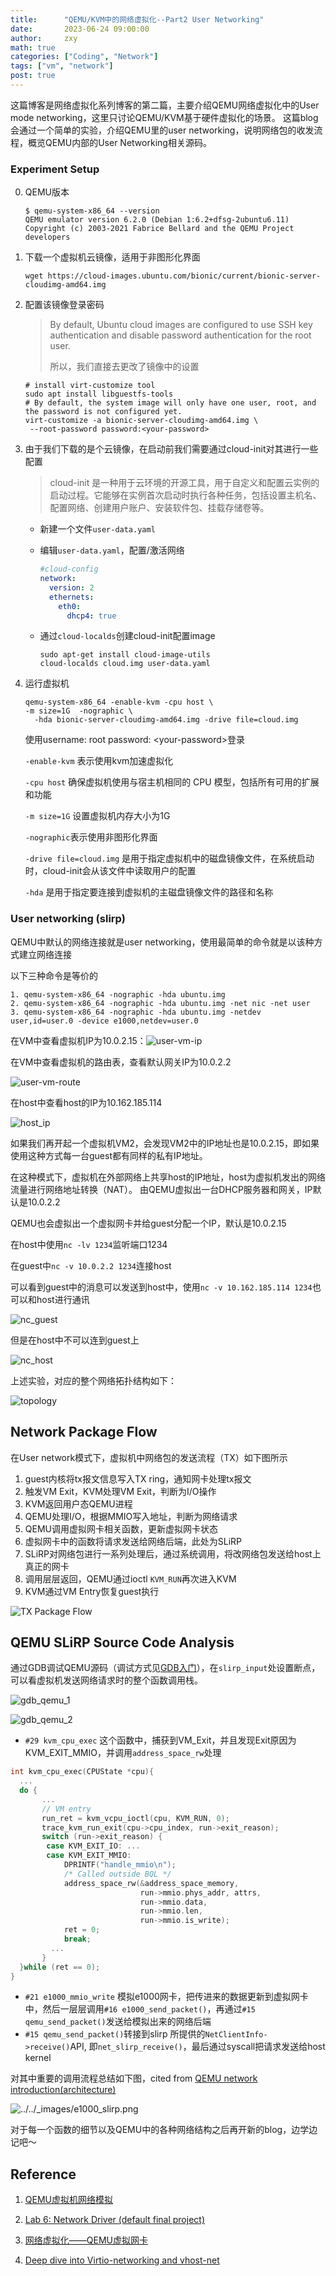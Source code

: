 ```yaml
---
title:      "QEMU/KVM中的网络虚拟化--Part2 User Networking"
date:       2023-06-24 09:00:00
author:     zxy
math: true
categories: ["Coding", "Network"]
tags: ["vm", "network"]
post: true
---
```

这篇博客是网络虚拟化系列博客的第二篇，主要介绍QEMU网络虚拟化中的User mode networking，这里只讨论QEMU/KVM基于硬件虚拟化的场景。
这篇blog会通过一个简单的实验，介绍QEMU里的user networking，说明网络包的收发流程，概览QEMU内部的User Networking相关源码。

### Experiment Setup

0. QEMU版本 

   ```shell
   $ qemu-system-x86_64 --version
   QEMU emulator version 6.2.0 (Debian 1:6.2+dfsg-2ubuntu6.11)
   Copyright (c) 2003-2021 Fabrice Bellard and the QEMU Project developers
   ```

1. 下载一个虚拟机云镜像，适用于非图形化界面

   `wget https://cloud-images.ubuntu.com/bionic/current/bionic-server-cloudimg-amd64.img`

2. 配置该镜像登录密码

   > By default, Ubuntu cloud images are configured to use SSH key authentication and disable password authentication for the root user.
   >
   > 所以，我们直接去更改了镜像中的设置

   ```shell
   # install virt-customize tool
   sudo apt install libguestfs-tools
   # By default, the system image will only have one user, root, and the password is not configured yet.
   virt-customize -a bionic-server-cloudimg-amd64.img \
   	--root-password password:<your-password> 
   ```

3. 由于我们下载的是个云镜像，在启动前我们需要通过cloud-init对其进行一些配置

   > cloud-init 是一种用于云环境的开源工具，用于自定义和配置云实例的启动过程。它能够在实例首次启动时执行各种任务，包括设置主机名、配置网络、创建用户账户、安装软件包、挂载存储卷等。

   - 新建一个文件`user-data.yaml`

   - 编辑`user-data.yaml`，配置/激活网络

     ```yaml
     #cloud-config
     network:
       version: 2
       ethernets:
         eth0:
           dhcp4: true
     ```

   - 通过`cloud-localds`创建cloud-init配置image

     ```shell
     sudo apt-get install cloud-image-utils
     cloud-localds cloud.img user-data.yaml
     ```

4. 运行虚拟机

   ```shell
   qemu-system-x86_64 -enable-kvm -cpu host \                                                                                        	-m size=1G  -nographic \
     -hda bionic-server-cloudimg-amd64.img -drive file=cloud.img
   ```

   使用username: root password: \<your-password\>登录

   `-enable-kvm` 表示使用kvm加速虚拟化

   `-cpu host` 确保虚拟机使用与宿主机相同的 CPU 模型，包括所有可用的扩展和功能

   `-m size=1G` 设置虚拟机内存大小为1G

   `-nographic`表示使用非图形化界面

   `-drive file=cloud.img` 是用于指定虚拟机中的磁盘镜像文件，在系统启动时，cloud-init会从该文件中读取用户的配置

   `-hda` 是用于指定要连接到虚拟机的主磁盘镜像文件的路径和名称

### User networking  (slirp)

QEMU中默认的网络连接就是user networking，使用最简单的命令就是以该种方式建立网络连接

以下三种命令是等价的

```shell
1. qemu-system-x86_64 -nographic -hda ubuntu.img 
2. qemu-system-x86_64 -nographic -hda ubuntu.img -net nic -net user
3. qemu-system-x86_64 -nographic -hda ubuntu.img -netdev user,id=user.0 -device e1000,netdev=user.0
```

在VM中查看虚拟机IP为10.0.2.15：![user-vm-ip](/assets/img/in-post/2023-06-26-qemu-net/user-vm-ip.png)

在VM中查看虚拟机的路由表，查看默认网关IP为10.0.2.2

![user-vm-route](/assets/img/in-post/2023-06-26-qemu-net/user-vm-route.png)

在host中查看host的IP为10.162.185.114

![host_ip](/assets/img/in-post/2023-06-26-qemu-net/host_ip.png)

如果我们再开起一个虚拟机VM2，会发现VM2中的IP地址也是10.0.2.15，即如果使用这种方式每一台guest都有同样的私有IP地址。

在这种模式下，虚拟机在外部网络上共享host的IP地址，host为虚拟机发出的网络流量进行网络地址转换（NAT）。
由QEMU虚拟出一台DHCP服务器和网关，IP默认是10.0.2.2

QEMU也会虚拟出一个虚拟网卡并给guest分配一个IP，默认是10.0.2.15

在host中使用`nc -lv 1234`监听端口1234

在guest中`nc -v 10.0.2.2 1234`连接host

可以看到guest中的消息可以发送到host中，使用`nc -v 10.162.185.114 1234`也可以和host进行通讯

![nc_guest](/assets/img/in-post/2023-06-26-qemu-net/nc_guest.jpg)

但是在host中不可以连到guest上

![nc_host](/assets/img/in-post/2023-06-26-qemu-net/nc_host.png)

上述实验，对应的整个网络拓扑结构如下：

![topology](/assets/img/in-post/2023-06-26-qemu-net/topology.png)

## Network Package Flow

在User network模式下，虚拟机中网络包的发送流程（TX）如下图所示

1. guest内核将tx报文信息写入TX ring，通知网卡处理tx报文
2. 触发VM Exit，KVM处理VM Exit，判断为I/O操作
3. KVM返回用户态QEMU进程
4. QEMU处理I/O，根据MMIO写入地址，判断为网络请求
5. QEMU调用虚拟网卡相关函数，更新虚拟网卡状态
6. 虚拟网卡中的函数将请求发送给网络后端，此处为SLiRP
7. SLiRP对网络包进行一系列处理后，通过系统调用，将改网络包发送给host上真正的网卡
8. 调用层层返回，QEMU通过ioctl `KVM_RUN`再次进入KVM
9. KVM通过VM Entry恢复guest执行

![TX Package Flow](/assets/img/in-post/2023-06-26-qemu-net/flow.png)

## QEMU SLiRP Source Code Analysis

通过GDB调试QEMU源码（调试方式见[GDB入门](https://zxxyy.github.io/posts/gdb_command/#qemu%E4%B8%8Egdb%E7%9A%84%E4%BA%A4%E4%BA%92)），在`slirp_input`处设置断点，可以看虚拟机发送网络请求时的整个函数调用栈。

![gdb_qemu_1](/assets/img/in-post/2023-06-26-qemu-net/gdb_qemu_1.png)

![gdb_qemu_2](/assets/img/in-post/2023-06-26-qemu-net/gdb_qemu_2.png)

-  `#29 kvm_cpu_exec` 这个函数中，捕获到VM_Exit，并且发现Exit原因为KVM_EXIT_MMIO，并调用`address_space_rw`处理

  ```c++
  int kvm_cpu_exec(CPUState *cpu){
    ...
    do {
         ...
         // VM entry
         run_ret = kvm_vcpu_ioctl(cpu, KVM_RUN, 0);
       	 trace_kvm_run_exit(cpu->cpu_index, run->exit_reason);
         switch (run->exit_reason) {
          case KVM_EXIT_IO: ...
          case KVM_EXIT_MMIO:
              DPRINTF("handle_mmio\n");
              /* Called outside BQL */
              address_space_rw(&address_space_memory,
                               run->mmio.phys_addr, attrs,
                               run->mmio.data,
                               run->mmio.len,
                               run->mmio.is_write);
              ret = 0;
              break;
           ...
         }
    }while (ret == 0);
  }
  ```

- `#21 e1000_mmio_write` 模拟e1000网卡，把传进来的数据更新到虚拟网卡中，然后一层层调用`#16 e1000_send_packet()`，再通过`#15 qemu_send_packet()`发送给模拟出来的网络后端
- `#15 qemu_send_packet()`转接到slirp 所提供的`NetClientInfo->receive()`API, 即`net_slirp_receive()`，最后通过syscall把请求发送给host kernel

对其中重要的调用流程总结如下图，cited from [QEMU network introduction(architecture)](https://cwshu.github.io/arm_virt_notes/notes/qemu_kvm/qemu_net.html#introduction-architecture)

![../../_images/e1000_slirp.png](https://cwshu.github.io/arm_virt_notes/_images/e1000_slirp.png)

对于每一个函数的细节以及QEMU中的各种网络结构之后再开新的blog，边学边记吧～

## Reference

1. [QEMU虚拟机网络模拟](https://www.owalle.com/2019/12/26/network-in-vm/)

2. [Lab 6: Network Driver (default final project)](https://pdos.csail.mit.edu/6.828/2017/labs/lab6/)

3. [网络虚拟化——QEMU虚拟网卡](https://blog.csdn.net/dillanzhou/article/details/120169734)

4. [Deep dive into Virtio-networking and vhost-net](https://www.redhat.com/en/blog/deep-dive-virtio-networking-and-vhost-net)


